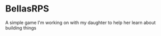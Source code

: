 BellasRPS
=========

A simple game I'm working on with my daughter to help her learn about building things
